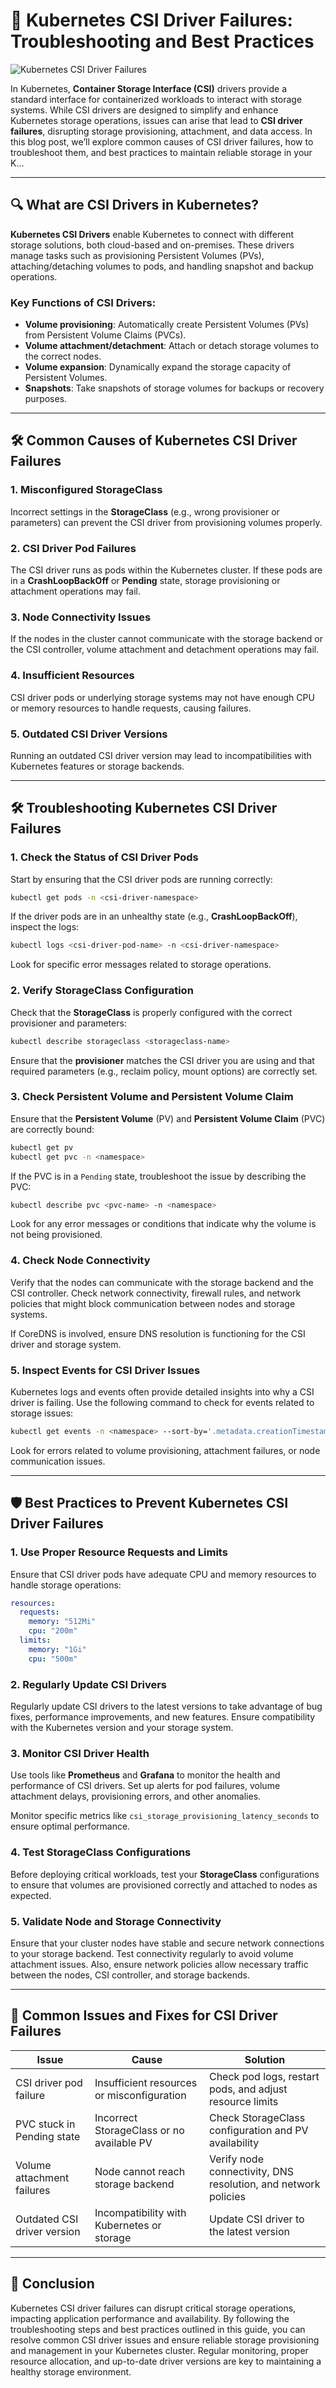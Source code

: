 
# 🚨 **Kubernetes CSI Driver Failures: Troubleshooting and Best Practices**
![Kubernetes CSI Driver Failures](https://github.com/AlertMend/AlertMend.io/blob/main/blogs/images/csi_driver_failures.png?raw=true)

In Kubernetes, **Container Storage Interface (CSI)** drivers provide a standard interface for containerized workloads to interact with storage systems. While CSI drivers are designed to simplify and enhance Kubernetes storage operations, issues can arise that lead to **CSI driver failures**, disrupting storage provisioning, attachment, and data access. In this blog post, we’ll explore common causes of CSI driver failures, how to troubleshoot them, and best practices to maintain reliable storage in your K...

---

## 🔍 **What are CSI Drivers in Kubernetes?**

**Kubernetes CSI Drivers** enable Kubernetes to connect with different storage solutions, both cloud-based and on-premises. These drivers manage tasks such as provisioning Persistent Volumes (PVs), attaching/detaching volumes to pods, and handling snapshot and backup operations.

### Key Functions of CSI Drivers:
- **Volume provisioning**: Automatically create Persistent Volumes (PVs) from Persistent Volume Claims (PVCs).
- **Volume attachment/detachment**: Attach or detach storage volumes to the correct nodes.
- **Volume expansion**: Dynamically expand the storage capacity of Persistent Volumes.
- **Snapshots**: Take snapshots of storage volumes for backups or recovery purposes.

---

## 🛠️ **Common Causes of Kubernetes CSI Driver Failures**

### 1. **Misconfigured StorageClass**
Incorrect settings in the **StorageClass** (e.g., wrong provisioner or parameters) can prevent the CSI driver from provisioning volumes properly.

### 2. **CSI Driver Pod Failures**
The CSI driver runs as pods within the Kubernetes cluster. If these pods are in a **CrashLoopBackOff** or **Pending** state, storage provisioning or attachment operations may fail.

### 3. **Node Connectivity Issues**
If the nodes in the cluster cannot communicate with the storage backend or the CSI controller, volume attachment and detachment operations may fail.

### 4. **Insufficient Resources**
CSI driver pods or underlying storage systems may not have enough CPU or memory resources to handle requests, causing failures.

### 5. **Outdated CSI Driver Versions**
Running an outdated CSI driver version may lead to incompatibilities with Kubernetes features or storage backends.

---

## 🛠️ **Troubleshooting Kubernetes CSI Driver Failures**

### 1. **Check the Status of CSI Driver Pods**
Start by ensuring that the CSI driver pods are running correctly:
```bash
kubectl get pods -n <csi-driver-namespace>
```
If the driver pods are in an unhealthy state (e.g., **CrashLoopBackOff**), inspect the logs:
```bash
kubectl logs <csi-driver-pod-name> -n <csi-driver-namespace>
```
Look for specific error messages related to storage operations.

### 2. **Verify StorageClass Configuration**
Check that the **StorageClass** is properly configured with the correct provisioner and parameters:
```bash
kubectl describe storageclass <storageclass-name>
```
Ensure that the **provisioner** matches the CSI driver you are using and that required parameters (e.g., reclaim policy, mount options) are correctly set.

### 3. **Check Persistent Volume and Persistent Volume Claim**
Ensure that the **Persistent Volume** (PV) and **Persistent Volume Claim** (PVC) are correctly bound:
```bash
kubectl get pv
kubectl get pvc -n <namespace>
```
If the PVC is in a `Pending` state, troubleshoot the issue by describing the PVC:
```bash
kubectl describe pvc <pvc-name> -n <namespace>
```
Look for any error messages or conditions that indicate why the volume is not being provisioned.

### 4. **Check Node Connectivity**
Verify that the nodes can communicate with the storage backend and the CSI controller. Check network connectivity, firewall rules, and network policies that might block communication between nodes and storage systems. 

If CoreDNS is involved, ensure DNS resolution is functioning for the CSI driver and storage system.

### 5. **Inspect Events for CSI Driver Issues**
Kubernetes logs and events often provide detailed insights into why a CSI driver is failing. Use the following command to check for events related to storage issues:
```bash
kubectl get events -n <namespace> --sort-by='.metadata.creationTimestamp'
```
Look for errors related to volume provisioning, attachment failures, or node communication issues.

---

## 🛡️ **Best Practices to Prevent Kubernetes CSI Driver Failures**

### 1. **Use Proper Resource Requests and Limits**
Ensure that CSI driver pods have adequate CPU and memory resources to handle storage operations:
```yaml
resources:
  requests:
    memory: "512Mi"
    cpu: "200m"
  limits:
    memory: "1Gi"
    cpu: "500m"
```

### 2. **Regularly Update CSI Drivers**
Regularly update CSI drivers to the latest versions to take advantage of bug fixes, performance improvements, and new features. Ensure compatibility with the Kubernetes version and your storage system.

### 3. **Monitor CSI Driver Health**
Use tools like **Prometheus** and **Grafana** to monitor the health and performance of CSI drivers. Set up alerts for pod failures, volume attachment delays, provisioning errors, and other anomalies.

Monitor specific metrics like `csi_storage_provisioning_latency_seconds` to ensure optimal performance.

### 4. **Test StorageClass Configurations**
Before deploying critical workloads, test your **StorageClass** configurations to ensure that volumes are provisioned correctly and attached to nodes as expected.

### 5. **Validate Node and Storage Connectivity**
Ensure that your cluster nodes have stable and secure network connections to your storage backend. Test connectivity regularly to avoid volume attachment issues. Also, ensure network policies allow necessary traffic between the nodes, CSI controller, and storage backends.

---

## 🔄 **Common Issues and Fixes for CSI Driver Failures**

| **Issue**                             | **Cause**                                    | **Solution** |
|---------------------------------------|----------------------------------------------|--------------|
| CSI driver pod failure                | Insufficient resources or misconfiguration   | Check pod logs, restart pods, and adjust resource limits |
| PVC stuck in Pending state            | Incorrect StorageClass or no available PV    | Check StorageClass configuration and PV availability |
| Volume attachment failures            | Node cannot reach storage backend            | Verify node connectivity, DNS resolution, and network policies |
| Outdated CSI driver version           | Incompatibility with Kubernetes or storage   | Update CSI driver to the latest version |

---

## 🚀 **Conclusion**

Kubernetes CSI driver failures can disrupt critical storage operations, impacting application performance and availability. By following the troubleshooting steps and best practices outlined in this guide, you can resolve common CSI driver issues and ensure reliable storage provisioning and management in your Kubernetes cluster. Regular monitoring, proper resource allocation, and up-to-date driver versions are key to maintaining a healthy storage environment.
